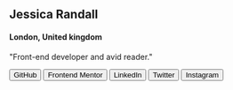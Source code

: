 <div className="cuadro">
        <div className="Imagen">
            <img src={avatarJessica} alt="" />
        </div>
        <div className="titulo">
          <h2>Jessica Randall</h2>
          <h4>London, United kingdom</h4>
          <p>"Front-end developer and avid reader."</p>
        </div>
        <div className="botones">
          <button>GitHub</button>
          <button>Frontend Mentor</button>
          <button>LinkedIn</button>
          <button>Twitter</button>
          <button>Instagram</button>
        </div>
      </div>